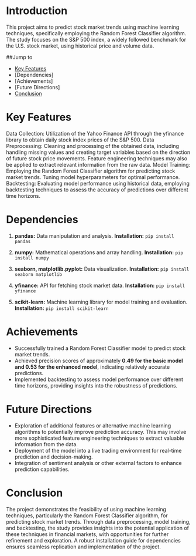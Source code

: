 # Introduction
This project aims to predict stock market trends using machine learning techniques, specifically employing the Random Forest Classifier algorithm. The study focuses on the S&P 500 index, a widely followed benchmark for the U.S. stock market, using historical price and volume data.

##Jump to
+ [Key Features](#features)
+ [Dependencies]
+ [Achievements]
+ [Future Directions]
+ [Conclusion](#conclusion)

# Key Features <a name="features"></a>
Data Collection: Utilization of the Yahoo Finance API through the yfinance library to obtain daily stock index prices of the S&P 500.
Data Preprocessing: Cleaning and processing of the obtained data, including handling missing values and creating target variables based on the direction of future stock price movements. Feature engineering techniques may also be applied to extract relevant information from the raw data.
Model Training: Employing the Random Forest Classifier algorithm for predicting stock market trends. Tuning model hyperparameters for optimal performance.
Backtesting: Evaluating model performance using historical data, employing backtesting techniques to assess the accuracy of predictions over different time horizons.
# Dependencies<a name="dependencies"></a>
1. **pandas:** Data manipulation and analysis.
**Installation:** `pip install pandas`

2. **numpy:** Mathematical operations and array handling.
**Installation:** `pip install numpy`

3. **seaborn, matplotlib.pyplot:** Data visualization.
**Installation:** `pip install seaborn matplotlib`

4. **yfinance:** API for fetching stock market data.
**Installation:** `pip install yfinance`

5. **scikit-learn:** Machine learning library for model training and evaluation.
**Installation:** `pip install scikit-learn`

# Achievements<a name="achievements"></a>
+ Successfully trained a Random Forest Classifier model to predict stock market trends.
+ Achieved precision scores of approximately ****0.49 for the basic model and 0.53 for the enhanced model****, indicating relatively accurate predictions.
+ Implemented backtesting to assess model performance over different time horizons, providing insights into the robustness of predictions.
# Future Directions<a name="future"></a>
+ Exploration of additional features or alternative machine learning algorithms to potentially improve prediction accuracy. This may involve more sophisticated feature engineering techniques to extract valuable information from the data.
+ Deployment of the model into a live trading environment for real-time prediction and decision-making.
+ Integration of sentiment analysis or other external factors to enhance prediction capabilities.
# Conclusion<a name="conclusion"></a>
The project demonstrates the feasibility of using machine learning techniques, particularly the Random Forest Classifier algorithm, for predicting stock market trends. Through data preprocessing, model training, and backtesting, the study provides insights into the potential application of these techniques in financial markets, with opportunities for further refinement and exploration. A robust installation guide for dependencies ensures seamless replication and implementation of the project.
